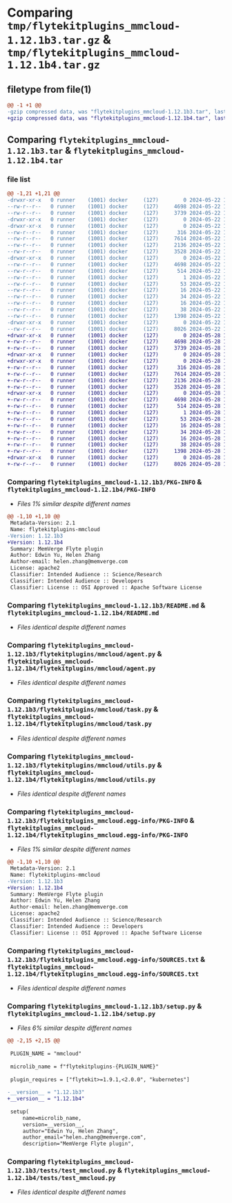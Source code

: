 # Comparing `tmp/flytekitplugins_mmcloud-1.12.1b3.tar.gz` & `tmp/flytekitplugins_mmcloud-1.12.1b4.tar.gz`

## filetype from file(1)

```diff
@@ -1 +1 @@
-gzip compressed data, was "flytekitplugins_mmcloud-1.12.1b3.tar", last modified: Wed May 22 18:21:12 2024, max compression
+gzip compressed data, was "flytekitplugins_mmcloud-1.12.1b4.tar", last modified: Tue May 28 15:50:27 2024, max compression
```

## Comparing `flytekitplugins_mmcloud-1.12.1b3.tar` & `flytekitplugins_mmcloud-1.12.1b4.tar`

### file list

```diff
@@ -1,21 +1,21 @@
-drwxr-xr-x   0 runner    (1001) docker     (127)        0 2024-05-22 18:21:12.674878 flytekitplugins_mmcloud-1.12.1b3/
--rw-r--r--   0 runner    (1001) docker     (127)     4698 2024-05-22 18:21:12.674878 flytekitplugins_mmcloud-1.12.1b3/PKG-INFO
--rw-r--r--   0 runner    (1001) docker     (127)     3739 2024-05-22 18:20:42.000000 flytekitplugins_mmcloud-1.12.1b3/README.md
-drwxr-xr-x   0 runner    (1001) docker     (127)        0 2024-05-22 18:21:12.674878 flytekitplugins_mmcloud-1.12.1b3/flytekitplugins/
-drwxr-xr-x   0 runner    (1001) docker     (127)        0 2024-05-22 18:21:12.674878 flytekitplugins_mmcloud-1.12.1b3/flytekitplugins/mmcloud/
--rw-r--r--   0 runner    (1001) docker     (127)      316 2024-05-22 18:20:42.000000 flytekitplugins_mmcloud-1.12.1b3/flytekitplugins/mmcloud/__init__.py
--rw-r--r--   0 runner    (1001) docker     (127)     7614 2024-05-22 18:20:42.000000 flytekitplugins_mmcloud-1.12.1b3/flytekitplugins/mmcloud/agent.py
--rw-r--r--   0 runner    (1001) docker     (127)     2136 2024-05-22 18:20:42.000000 flytekitplugins_mmcloud-1.12.1b3/flytekitplugins/mmcloud/task.py
--rw-r--r--   0 runner    (1001) docker     (127)     3528 2024-05-22 18:20:42.000000 flytekitplugins_mmcloud-1.12.1b3/flytekitplugins/mmcloud/utils.py
-drwxr-xr-x   0 runner    (1001) docker     (127)        0 2024-05-22 18:21:12.674878 flytekitplugins_mmcloud-1.12.1b3/flytekitplugins_mmcloud.egg-info/
--rw-r--r--   0 runner    (1001) docker     (127)     4698 2024-05-22 18:21:12.000000 flytekitplugins_mmcloud-1.12.1b3/flytekitplugins_mmcloud.egg-info/PKG-INFO
--rw-r--r--   0 runner    (1001) docker     (127)      514 2024-05-22 18:21:12.000000 flytekitplugins_mmcloud-1.12.1b3/flytekitplugins_mmcloud.egg-info/SOURCES.txt
--rw-r--r--   0 runner    (1001) docker     (127)        1 2024-05-22 18:21:12.000000 flytekitplugins_mmcloud-1.12.1b3/flytekitplugins_mmcloud.egg-info/dependency_links.txt
--rw-r--r--   0 runner    (1001) docker     (127)       53 2024-05-22 18:21:12.000000 flytekitplugins_mmcloud-1.12.1b3/flytekitplugins_mmcloud.egg-info/entry_points.txt
--rw-r--r--   0 runner    (1001) docker     (127)       16 2024-05-22 18:21:12.000000 flytekitplugins_mmcloud-1.12.1b3/flytekitplugins_mmcloud.egg-info/namespace_packages.txt
--rw-r--r--   0 runner    (1001) docker     (127)       34 2024-05-22 18:21:12.000000 flytekitplugins_mmcloud-1.12.1b3/flytekitplugins_mmcloud.egg-info/requires.txt
--rw-r--r--   0 runner    (1001) docker     (127)       16 2024-05-22 18:21:12.000000 flytekitplugins_mmcloud-1.12.1b3/flytekitplugins_mmcloud.egg-info/top_level.txt
--rw-r--r--   0 runner    (1001) docker     (127)       38 2024-05-22 18:21:12.674878 flytekitplugins_mmcloud-1.12.1b3/setup.cfg
--rw-r--r--   0 runner    (1001) docker     (127)     1398 2024-05-22 18:21:06.000000 flytekitplugins_mmcloud-1.12.1b3/setup.py
-drwxr-xr-x   0 runner    (1001) docker     (127)        0 2024-05-22 18:21:12.674878 flytekitplugins_mmcloud-1.12.1b3/tests/
--rw-r--r--   0 runner    (1001) docker     (127)     8026 2024-05-22 18:20:42.000000 flytekitplugins_mmcloud-1.12.1b3/tests/test_mmcloud.py
+drwxr-xr-x   0 runner    (1001) docker     (127)        0 2024-05-28 15:50:27.303387 flytekitplugins_mmcloud-1.12.1b4/
+-rw-r--r--   0 runner    (1001) docker     (127)     4698 2024-05-28 15:50:27.303387 flytekitplugins_mmcloud-1.12.1b4/PKG-INFO
+-rw-r--r--   0 runner    (1001) docker     (127)     3739 2024-05-28 15:49:57.000000 flytekitplugins_mmcloud-1.12.1b4/README.md
+drwxr-xr-x   0 runner    (1001) docker     (127)        0 2024-05-28 15:50:27.299387 flytekitplugins_mmcloud-1.12.1b4/flytekitplugins/
+drwxr-xr-x   0 runner    (1001) docker     (127)        0 2024-05-28 15:50:27.299387 flytekitplugins_mmcloud-1.12.1b4/flytekitplugins/mmcloud/
+-rw-r--r--   0 runner    (1001) docker     (127)      316 2024-05-28 15:49:57.000000 flytekitplugins_mmcloud-1.12.1b4/flytekitplugins/mmcloud/__init__.py
+-rw-r--r--   0 runner    (1001) docker     (127)     7614 2024-05-28 15:49:57.000000 flytekitplugins_mmcloud-1.12.1b4/flytekitplugins/mmcloud/agent.py
+-rw-r--r--   0 runner    (1001) docker     (127)     2136 2024-05-28 15:49:57.000000 flytekitplugins_mmcloud-1.12.1b4/flytekitplugins/mmcloud/task.py
+-rw-r--r--   0 runner    (1001) docker     (127)     3528 2024-05-28 15:49:57.000000 flytekitplugins_mmcloud-1.12.1b4/flytekitplugins/mmcloud/utils.py
+drwxr-xr-x   0 runner    (1001) docker     (127)        0 2024-05-28 15:50:27.303387 flytekitplugins_mmcloud-1.12.1b4/flytekitplugins_mmcloud.egg-info/
+-rw-r--r--   0 runner    (1001) docker     (127)     4698 2024-05-28 15:50:27.000000 flytekitplugins_mmcloud-1.12.1b4/flytekitplugins_mmcloud.egg-info/PKG-INFO
+-rw-r--r--   0 runner    (1001) docker     (127)      514 2024-05-28 15:50:27.000000 flytekitplugins_mmcloud-1.12.1b4/flytekitplugins_mmcloud.egg-info/SOURCES.txt
+-rw-r--r--   0 runner    (1001) docker     (127)        1 2024-05-28 15:50:27.000000 flytekitplugins_mmcloud-1.12.1b4/flytekitplugins_mmcloud.egg-info/dependency_links.txt
+-rw-r--r--   0 runner    (1001) docker     (127)       53 2024-05-28 15:50:27.000000 flytekitplugins_mmcloud-1.12.1b4/flytekitplugins_mmcloud.egg-info/entry_points.txt
+-rw-r--r--   0 runner    (1001) docker     (127)       16 2024-05-28 15:50:27.000000 flytekitplugins_mmcloud-1.12.1b4/flytekitplugins_mmcloud.egg-info/namespace_packages.txt
+-rw-r--r--   0 runner    (1001) docker     (127)       34 2024-05-28 15:50:27.000000 flytekitplugins_mmcloud-1.12.1b4/flytekitplugins_mmcloud.egg-info/requires.txt
+-rw-r--r--   0 runner    (1001) docker     (127)       16 2024-05-28 15:50:27.000000 flytekitplugins_mmcloud-1.12.1b4/flytekitplugins_mmcloud.egg-info/top_level.txt
+-rw-r--r--   0 runner    (1001) docker     (127)       38 2024-05-28 15:50:27.303387 flytekitplugins_mmcloud-1.12.1b4/setup.cfg
+-rw-r--r--   0 runner    (1001) docker     (127)     1398 2024-05-28 15:50:20.000000 flytekitplugins_mmcloud-1.12.1b4/setup.py
+drwxr-xr-x   0 runner    (1001) docker     (127)        0 2024-05-28 15:50:27.303387 flytekitplugins_mmcloud-1.12.1b4/tests/
+-rw-r--r--   0 runner    (1001) docker     (127)     8026 2024-05-28 15:49:57.000000 flytekitplugins_mmcloud-1.12.1b4/tests/test_mmcloud.py
```

### Comparing `flytekitplugins_mmcloud-1.12.1b3/PKG-INFO` & `flytekitplugins_mmcloud-1.12.1b4/PKG-INFO`

 * *Files 1% similar despite different names*

```diff
@@ -1,10 +1,10 @@
 Metadata-Version: 2.1
 Name: flytekitplugins-mmcloud
-Version: 1.12.1b3
+Version: 1.12.1b4
 Summary: MemVerge Flyte plugin
 Author: Edwin Yu, Helen Zhang
 Author-email: helen.zhang@memverge.com
 License: apache2
 Classifier: Intended Audience :: Science/Research
 Classifier: Intended Audience :: Developers
 Classifier: License :: OSI Approved :: Apache Software License
```

### Comparing `flytekitplugins_mmcloud-1.12.1b3/README.md` & `flytekitplugins_mmcloud-1.12.1b4/README.md`

 * *Files identical despite different names*

### Comparing `flytekitplugins_mmcloud-1.12.1b3/flytekitplugins/mmcloud/agent.py` & `flytekitplugins_mmcloud-1.12.1b4/flytekitplugins/mmcloud/agent.py`

 * *Files identical despite different names*

### Comparing `flytekitplugins_mmcloud-1.12.1b3/flytekitplugins/mmcloud/task.py` & `flytekitplugins_mmcloud-1.12.1b4/flytekitplugins/mmcloud/task.py`

 * *Files identical despite different names*

### Comparing `flytekitplugins_mmcloud-1.12.1b3/flytekitplugins/mmcloud/utils.py` & `flytekitplugins_mmcloud-1.12.1b4/flytekitplugins/mmcloud/utils.py`

 * *Files identical despite different names*

### Comparing `flytekitplugins_mmcloud-1.12.1b3/flytekitplugins_mmcloud.egg-info/PKG-INFO` & `flytekitplugins_mmcloud-1.12.1b4/flytekitplugins_mmcloud.egg-info/PKG-INFO`

 * *Files 1% similar despite different names*

```diff
@@ -1,10 +1,10 @@
 Metadata-Version: 2.1
 Name: flytekitplugins-mmcloud
-Version: 1.12.1b3
+Version: 1.12.1b4
 Summary: MemVerge Flyte plugin
 Author: Edwin Yu, Helen Zhang
 Author-email: helen.zhang@memverge.com
 License: apache2
 Classifier: Intended Audience :: Science/Research
 Classifier: Intended Audience :: Developers
 Classifier: License :: OSI Approved :: Apache Software License
```

### Comparing `flytekitplugins_mmcloud-1.12.1b3/flytekitplugins_mmcloud.egg-info/SOURCES.txt` & `flytekitplugins_mmcloud-1.12.1b4/flytekitplugins_mmcloud.egg-info/SOURCES.txt`

 * *Files identical despite different names*

### Comparing `flytekitplugins_mmcloud-1.12.1b3/setup.py` & `flytekitplugins_mmcloud-1.12.1b4/setup.py`

 * *Files 6% similar despite different names*

```diff
@@ -2,15 +2,15 @@
 
 PLUGIN_NAME = "mmcloud"
 
 microlib_name = f"flytekitplugins-{PLUGIN_NAME}"
 
 plugin_requires = ["flytekit>=1.9.1,<2.0.0", "kubernetes"]
 
-__version__ = "1.12.1b3"
+__version__ = "1.12.1b4"
 
 setup(
     name=microlib_name,
     version=__version__,
     author="Edwin Yu, Helen Zhang",
     author_email="helen.zhang@memverge.com",
     description="MemVerge Flyte plugin",
```

### Comparing `flytekitplugins_mmcloud-1.12.1b3/tests/test_mmcloud.py` & `flytekitplugins_mmcloud-1.12.1b4/tests/test_mmcloud.py`

 * *Files identical despite different names*

